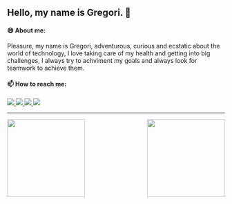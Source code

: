 ## Hello, my name is Gregori. 👋

#### 😄 About me:
Pleasure, my name is Gregori, adventurous, curious and ecstatic about the world of technology, I love taking care of my health and getting into big challenges, I always try to achviment my goals and always look for teamwork to achieve them.

#### 📫 How to reach me:

<a href="https://includestudio.com.br" target="_blank">
  <img src="https://img.shields.io/badge/-Include_Studio-%23f33?style=for-the-badge&logoColor=white" target="_blank">
</a>
<a href="https://www.linkedin.com/in/gregori-gomes-fernandes-vieira-91215611a/" target="_blank">
  <img src="https://img.shields.io/badge/-LinkedIn-%230077B5?style=for-the-badge&logo=linkedin&logoColor=white" target="_blank">
</a>
<a href = "mailto:greg.vieira17@gmail.com">
  <img src="https://img.shields.io/badge/-Gmail-%23EA4335?style=for-the-badge&logo=gmail&logoColor=white" target="_blank">
</a>
 <a href="https://www.instagram.com/gregsf_/" target="_blank">
  <img src="https://img.shields.io/badge/-Instagram-%23E4405F?style=for-the-badge&logo=instagram&logoColor=white" target="_blank">
</a>
 
<hr />

<img align="left" height="180em" src="https://github-readme-stats.vercel.app/api?username=gregoriVieira&show_icons=true&theme=dracula&include_all_commits=true&count_private=true"/>
<img align="right" height="180em" src="https://github-readme-stats.vercel.app/api/top-langs/?username=gregoriVieira&layout=compact&langs_count=7&theme=dracula"/>
